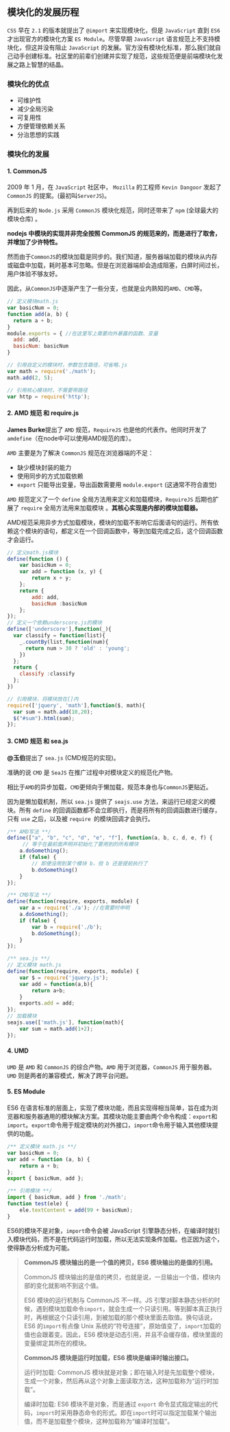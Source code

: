 ## 模块化的发展历程

`CSS` 早在 `2.1` 的版本就提出了 `@import` 来实现模块化，但是 `JavaScript` 直到 `ES6` 才出现官方的模块化方案 `ES Module`。尽管早期 `JavaScript` 语言规范上不支持模块化，但这并没有阻止 `JavaScript` 的发展。官方没有模块化标准，那么我们就自己动手创建标准。社区里的前辈们创建并实现了规范，这些规范便是前端模块化发展之路上智慧的结晶。

### 模块化的优点

- 可维护性
- 减少全局污染
- 可复用性
- 方便管理依赖关系
- 分治思想的实践

### 模块化的发展

#### 1. CommonJS

2009 年 1 月，在 `JavaScript` 社区中， `Mozilla` 的工程师 `Kevin Dangoor` 发起了 `CommonJS` 的提案。(最初叫`ServerJS`)。

再到后来的 `Node.js` 采用 `CommonJS` 模块化规范，同时还带来了 `npm` (全球最大的模块仓库) 。

**nodejs 中模块的实现并非完全按照 CommonJS 的规范来的，而是进行了取舍，并增加了少许特性。**

然而由于`CommonJS`的模块加载是同步的。我们知道，服务器端加载的模块从内存或磁盘中加载，耗时基本可忽略。但是在浏览器端却会造成阻塞，白屏时间过长，用户体验不够友好。

因此，从`CommonJS`中逐渐产生了一些分支，也就是业内熟知的`AMD`、`CMD`等。

```javascript
// 定义模块math.js
var basicNum = 0;
function add(a, b) {
  return a + b;
}
module.exports = { //在这里写上需要向外暴露的函数、变量
  add: add,
  basicNum: basicNum
}

// 引用自定义的模块时，参数包含路径，可省略.js
var math = require('./math');
math.add(2, 5);

// 引用核心模块时，不需要带路径
var http = require('http');
```





#### 2. AMD 规范 和 require.js

**James Burke**提出了 `AMD` 规范，`RequireJS` 也是他的代表作。他同时开发了 `amdefine`（在node中可以使用AMD规范的库）。

`AMD` 主要是为了解决 `CommonJS` 规范在浏览器端的不足：

- 缺少模块封装的能力
- 使用同步的方式加载依赖
- `export` 只能导出变量，导出函数需要用 `module.export` (这通常不符合直觉)

`AMD` 规范定义了一个 `define` 全局方法用来定义和加载模块，`RequireJS` 后期也扩展了 `require` 全局方法用来加载模块 。**其核心实现是内部的模块加载器。**

AMD规范采用异步方式加载模块，模块的加载不影响它后面语句的运行。所有依赖这个模块的语句，都定义在一个回调函数中，等到加载完成之后，这个回调函数才会运行。

```javascript
// 定义math.js模块
define(function () {
    var basicNum = 0;
    var add = function (x, y) {
        return x + y;
    };
    return {
        add: add,
        basicNum :basicNum
    };
});
// 定义一个依赖underscore.js的模块
define(['underscore'],function(_){
  var classify = function(list){
    _.countBy(list,function(num){
      return num > 30 ? 'old' : 'young';
    })
  };
  return {
    classify :classify
  };
})

// 引用模块，将模块放在[]内
require(['jquery', 'math'],function($, math){
  var sum = math.add(10,20);
  $("#sum").html(sum);
});
```



#### 3. CMD 规范 和 sea.js

**@玉伯**提出了 `sea.js` (CMD规范的实现)。

准确的说 `CMD` 是 `SeaJS` 在推广过程中对模块定义的规范化产物。

相比于`AMD`的异步加载，`CMD`更倾向于懒加载，规范本身也与`CommonJS`更贴近。

因为是懒加载机制，所以 `sea.js` 提供了 `seajs.use` 方法，来运行已经定义的模块。所有 `define` 的回调函数都不会立即执行，而是将所有的回调函数进行缓存，只有 `use` 之后，以及被 `require `的模块回调才会执行。

```javascript
/** AMD写法 **/
define(["a", "b", "c", "d", "e", "f"], function(a, b, c, d, e, f) { 
     // 等于在最前面声明并初始化了要用到的所有模块
    a.doSomething();
    if (false) {
        // 即便没用到某个模块 b，但 b 还是提前执行了
        b.doSomething()
    } 
});

/** CMD写法 **/
define(function(require, exports, module) {
    var a = require('./a'); //在需要时申明
    a.doSomething();
    if (false) {
        var b = require('./b');
        b.doSomething();
    }
});

/** sea.js **/
// 定义模块 math.js
define(function(require, exports, module) {
    var $ = require('jquery.js');
    var add = function(a,b){
        return a+b;
    }
    exports.add = add;
});
// 加载模块
seajs.use(['math.js'], function(math){
    var sum = math.add(1+2);
});
```



#### 4. UMD

`UMD` 是 `AMD` 和 `CommonJS` 的综合产物。`AMD` 用于浏览器，`CommonJS` 用于服务器。`UMD` 则是两者的兼容模式，解决了跨平台问题。



#### 5. ES Module

ES6 在语言标准的层面上，实现了模块功能，而且实现得相当简单，旨在成为浏览器和服务器通用的模块解决方案。其模块功能主要由两个命令构成：`export`和`import`。`export`命令用于规定模块的对外接口，`import`命令用于输入其他模块提供的功能。

```javascript
/** 定义模块 math.js **/
var basicNum = 0;
var add = function (a, b) {
    return a + b;
};
export { basicNum, add };

/** 引用模块 **/
import { basicNum, add } from './math';
function test(ele) {
    ele.textContent = add(99 + basicNum);
}
```

ES6的模块不是对象，`import`命令会被 JavaScript 引擎静态分析，在编译时就引入模块代码，而不是在代码运行时加载，所以无法实现条件加载。也正因为这个，使得静态分析成为可能。



> **CommonJS 模块输出的是一个值的拷贝，ES6 模块输出的是值的引用。**
>
> CommonJS 模块输出的是值的拷贝，也就是说，一旦输出一个值，模块内部的变化就影响不到这个值。
>
> ES6 模块的运行机制与 CommonJS 不一样。JS 引擎对脚本静态分析的时候，遇到模块加载命令`import`，就会生成一个只读引用。等到脚本真正执行时，再根据这个只读引用，到被加载的那个模块里面去取值。换句话说，ES6 的`import`有点像 Unix 系统的“符号连接”，原始值变了，`import`加载的值也会跟着变。因此，ES6 模块是动态引用，并且不会缓存值，模块里面的变量绑定其所在的模块。
>
> 
>
> **CommonJS 模块是运行时加载，ES6 模块是编译时输出接口。**
>
> 运行时加载: CommonJS 模块就是对象；即在输入时是先加载整个模块，生成一个对象，然后再从这个对象上面读取方法，这种加载称为“运行时加载”。
>
> 编译时加载: ES6 模块不是对象，而是通过 `export` 命令显式指定输出的代码，`import`时采用静态命令的形式。即在`import`时可以指定加载某个输出值，而不是加载整个模块，这种加载称为“编译时加载”。